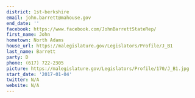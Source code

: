 ```yaml
---
district: 1st-berkshire
email: john.barrett@mahouse.gov
end_date: ''
facebook: https://www.facebook.com/JohnBarrettStateRep/
first_name: John
hometown: North Adams
house_url: https://malegislature.gov/Legislators/Profile/J_B1
last_name: Barrett
party: D
phone: (617) 722-2305
picture: https://malegislature.gov/Legislators/Profile/170/J_B1.jpg
start_date: '2017-01-04'
twitter: N/A
website: N/A
---
```

